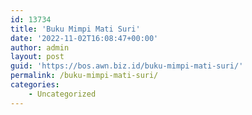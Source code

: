 ```yaml
---
id: 13734
title: 'Buku Mimpi Mati Suri'
date: '2022-11-02T16:08:47+00:00'
author: admin
layout: post
guid: 'https://bos.awn.biz.id/buku-mimpi-mati-suri/'
permalink: /buku-mimpi-mati-suri/
categories:
    - Uncategorized
---
```


